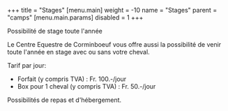 +++
title = "Stages"
[menu.main]
    weight = -10
    name = "Stages"
    parent = "camps"
    [menu.main.params]
      disabled = 1
+++

Possibilité de stage toute l'année

Le Centre Equestre de Corminboeuf vous offre aussi la possibilité de venir toute l'année en stage avec ou sans votre cheval.

Tarif par jour:
- Forfait  (y compris TVA) : Fr. 100.-/jour
- Box pour 1 cheval (y compris TVA) : Fr. 50.-/jour

Possibilités de repas et d'hébergement.